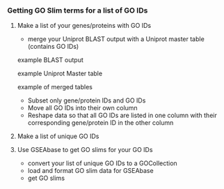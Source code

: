 ### Getting GO Slim terms for a list of GO IDs

1. Make a list of your genes/proteins with GO IDs
	- merge your Uniprot BLAST output with a Uniprot master table (contains GO IDs)

	example BLAST output


	example Uniprot Master table

	example of merged tables

	- Subset only gene/protein IDs and GO IDs
	- Move all GO IDs into their own column
	- Reshape data so that all GO IDs are listed in one column with their corresponding gene/protein ID in the other column

2. Make a list of unique GO IDs 
3. Use GSEAbase to get GO slims for your GO IDs
	- convert your list of unique GO IDs to a GOCollection
	- load and format GO slim data for GSEAbase
	- get GO slims
